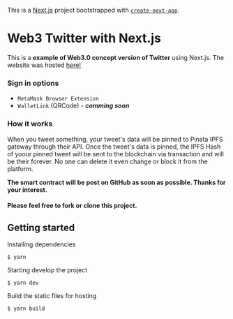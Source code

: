 This is a [Next.js](https://nextjs.org/) project bootstrapped with [`create-next-app`](https://github.com/vercel/next.js/tree/canary/packages/create-next-app).

# Web3 Twitter with Next.js

This is a **example of Web3.0 concept version of Twitter** using Next.js. 
The website was hosted [here!](https://web3-twitter.web.app)

### Sign in options
- `MetaMask Browser Extension`
- `WalletLink` (QRCode) - ***comming soon***

### How it works
When you tweet something, your tweet's data will be pinned to Pinata IPFS gateway through their API. Once the tweet's data is pinned, the IPFS Hash of yoour pinned tweet will be sent to the blockchain via transaction and will be their forever. No one can delete it even change or block it from the platform.

**The smart contract will be post on GitHub as soon as possible. Thanks for your interest.**

#### Please feel free to fork or clone this project.

## Getting started

Installing dependencies
```
$ yarn
```
Starting develop the project
```
$ yarn dev
```
Build the static files for hosting
```
$ yarn build
```
